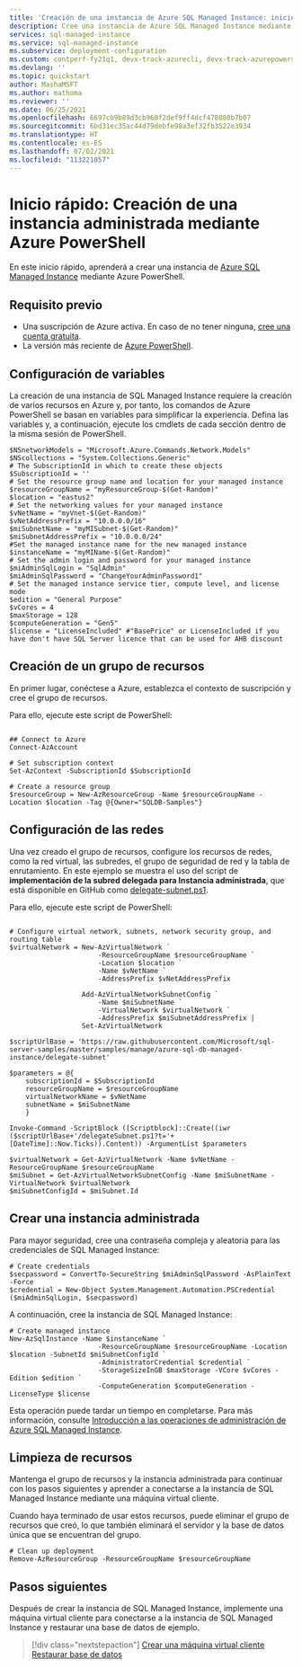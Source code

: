 ```yaml
---
title: 'Creación de una instancia de Azure SQL Managed Instance: inicio rápido'
description: Cree una instancia de Azure SQL Managed Instance mediante Azure PowerShell.
services: sql-managed-instance
ms.service: sql-managed-instance
ms.subservice: deployment-configuration
ms.custom: contperf-fy21q1, devx-track-azurecli, devx-track-azurepowershell
ms.devlang: ''
ms.topic: quickstart
author: MashaMSFT
ms.author: mathoma
ms.reviewer: ''
ms.date: 06/25/2021
ms.openlocfilehash: 6697cb9b89d3cb960f2def9ff4dcf478080b7b07
ms.sourcegitcommit: 6bd31ec35ac44d79debfe98a3ef32fb3522e3934
ms.translationtype: HT
ms.contentlocale: es-ES
ms.lasthandoff: 07/02/2021
ms.locfileid: "113221057"
---
```

# <a name="quickstart-create-a-managed-instance-using-azure-powershell"></a>Inicio rápido: Creación de una instancia administrada mediante Azure PowerShell

En este inicio rápido, aprenderá a crear una instancia de [Azure SQL Managed Instance](sql-managed-instance-paas-overview.md) mediante Azure PowerShell. 


## <a name="prerequisite"></a>Requisito previo

- Una suscripción de Azure activa. En caso de no tener ninguna, [cree una cuenta gratuita](https://azure.microsoft.com/free/).
- La versión más reciente de [Azure PowerShell](/powershell/azure/install-az-ps). 

## <a name="set-variables"></a>Configuración de variables

La creación de una instancia de SQL Managed Instance requiere la creación de varios recursos en Azure y, por tanto, los comandos de Azure PowerShell se basan en variables para simplificar la experiencia. Defina las variables y, a continuación, ejecute los cmdlets de cada sección dentro de la misma sesión de PowerShell. 

```azurepowershell-interactive
$NSnetworkModels = "Microsoft.Azure.Commands.Network.Models"
$NScollections = "System.Collections.Generic"
# The SubscriptionId in which to create these objects
$SubscriptionId = ''
# Set the resource group name and location for your managed instance
$resourceGroupName = "myResourceGroup-$(Get-Random)"
$location = "eastus2"
# Set the networking values for your managed instance
$vNetName = "myVnet-$(Get-Random)"
$vNetAddressPrefix = "10.0.0.0/16"
$miSubnetName = "myMISubnet-$(Get-Random)"
$miSubnetAddressPrefix = "10.0.0.0/24"
#Set the managed instance name for the new managed instance
$instanceName = "myMIName-$(Get-Random)"
# Set the admin login and password for your managed instance
$miAdminSqlLogin = "SqlAdmin"
$miAdminSqlPassword = "ChangeYourAdminPassword1"
# Set the managed instance service tier, compute level, and license mode
$edition = "General Purpose"
$vCores = 4
$maxStorage = 128
$computeGeneration = "Gen5"
$license = "LicenseIncluded" #"BasePrice" or LicenseIncluded if you have don't have SQL Server licence that can be used for AHB discount
```

## <a name="create-resource-group"></a>Creación de un grupo de recursos 

En primer lugar, conéctese a Azure, establezca el contexto de suscripción y cree el grupo de recursos. 

Para ello, ejecute este script de PowerShell: 

```azurepowershell-interactive

## Connect to Azure
Connect-AzAccount

# Set subscription context
Set-AzContext -SubscriptionId $SubscriptionId 

# Create a resource group
$resourceGroup = New-AzResourceGroup -Name $resourceGroupName -Location $location -Tag @{Owner="SQLDB-Samples"}
```

## <a name="configure-networking"></a>Configuración de las redes

Una vez creado el grupo de recursos, configure los recursos de redes, como la red virtual, las subredes, el grupo de seguridad de red y la tabla de enrutamiento. En este ejemplo se muestra el uso del script de **implementación de la subred delegada para Instancia administrada**, que está disponible en GitHub como [delegate-subnet.ps1](https://github.com/microsoft/sql-server-samples/tree/master/samples/manage/azure-sql-db-managed-instance/delegate-subnet).

Para ello, ejecute este script de PowerShell: 

```azurepowershell-interactive

# Configure virtual network, subnets, network security group, and routing table
$virtualNetwork = New-AzVirtualNetwork `
                      -ResourceGroupName $resourceGroupName `
                      -Location $location `
                      -Name $vNetName `
                      -AddressPrefix $vNetAddressPrefix

                  Add-AzVirtualNetworkSubnetConfig `
                      -Name $miSubnetName `
                      -VirtualNetwork $virtualNetwork `
                      -AddressPrefix $miSubnetAddressPrefix |
                  Set-AzVirtualNetwork
                  
$scriptUrlBase = 'https://raw.githubusercontent.com/Microsoft/sql-server-samples/master/samples/manage/azure-sql-db-managed-instance/delegate-subnet'

$parameters = @{
    subscriptionId = $SubscriptionId
    resourceGroupName = $resourceGroupName
    virtualNetworkName = $vNetName
    subnetName = $miSubnetName
    }

Invoke-Command -ScriptBlock ([Scriptblock]::Create((iwr ($scriptUrlBase+'/delegateSubnet.ps1?t='+ [DateTime]::Now.Ticks)).Content)) -ArgumentList $parameters

$virtualNetwork = Get-AzVirtualNetwork -Name $vNetName -ResourceGroupName $resourceGroupName
$miSubnet = Get-AzVirtualNetworkSubnetConfig -Name $miSubnetName -VirtualNetwork $virtualNetwork
$miSubnetConfigId = $miSubnet.Id
```

## <a name="create-managed-instance"></a>Crear una instancia administrada 

Para mayor seguridad, cree una contraseña compleja y aleatoria para las credenciales de SQL Managed Instance: 

```azurepowershell-interactive
# Create credentials
$secpassword = ConvertTo-SecureString $miAdminSqlPassword -AsPlainText -Force
$credential = New-Object System.Management.Automation.PSCredential ($miAdminSqlLogin, $secpassword)
```

A continuación, cree la instancia de SQL Managed Instance: 

```azurepowershell-interactive
# Create managed instance
New-AzSqlInstance -Name $instanceName `
                      -ResourceGroupName $resourceGroupName -Location $location -SubnetId $miSubnetConfigId `
                      -AdministratorCredential $credential `
                      -StorageSizeInGB $maxStorage -VCore $vCores -Edition $edition `
                      -ComputeGeneration $computeGeneration -LicenseType $license
```

Esta operación puede tardar un tiempo en completarse. Para más información, consulte [Introducción a las operaciones de administración de Azure SQL Managed Instance](management-operations-overview.md).


## <a name="clean-up-resources"></a>Limpieza de recursos

Mantenga el grupo de recursos y la instancia administrada para continuar con los pasos siguientes y aprender a conectarse a la instancia de SQL Managed Instance mediante una máquina virtual cliente. 

Cuando haya terminado de usar estos recursos, puede eliminar el grupo de recursos que creó, lo que también eliminará el servidor y la base de datos única que se encuentran del grupo.

```azurepowershell-interactive
# Clean up deployment 
Remove-AzResourceGroup -ResourceGroupName $resourceGroupName
```


## <a name="next-steps"></a>Pasos siguientes

Después de crear la instancia de SQL Managed Instance, implemente una máquina virtual cliente para conectarse a la instancia de SQL Managed Instance y restaurar una base de datos de ejemplo. 

> [!div class="nextstepaction"]
> [Crear una máquina virtual cliente](connect-vm-instance-configure.md)
> [Restaurar base de datos](restore-sample-database-quickstart.md)


